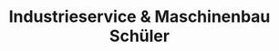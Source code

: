 ---
title: "Industrieservice & Maschinenbau Schüler"
url: /utzerath/industrieservice-und-maschinenbau-schueler/
shop: Basteln
---